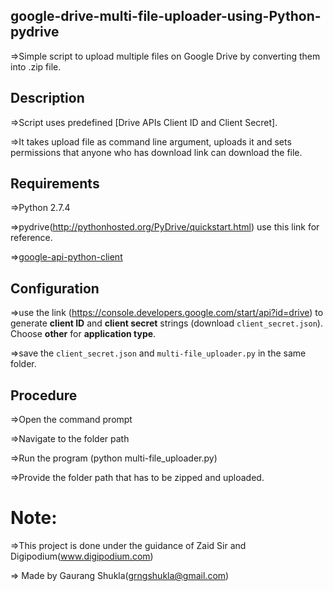 ## google-drive-multi-file-uploader-using-Python-pydrive
=>Simple script to upload multiple files on Google Drive by converting them into .zip file.

## Description
=>Script uses predefined [Drive APIs Client ID and Client Secret].

=>It takes upload file as command line argument, uploads it and sets permissions that anyone who has download link can download the file.

## Requirements
=>Python 2.7.4

=>pydrive(http://pythonhosted.org/PyDrive/quickstart.html) use this link for reference.

=>[google-api-python-client](http://code.google.com/p/google-api-python-client/)

## Configuration
=>use the link (https://console.developers.google.com/start/api?id=drive) to generate **client ID** and **client secret** strings (download `client_secret.json`). Choose **other** for **application type**.

=>save the `client_secret.json` and `multi-file_uploader.py` in the same folder.

## Procedure
=>Open the command prompt

=>Navigate to the folder path

=>Run the program (python multi-file_uploader.py)

=>Provide the folder path that has to be zipped and uploaded.

# Note:
=>This project is done under the guidance of Zaid Sir and Digipodium(www.digipodium.com)

=> Made by Gaurang Shukla(grngshukla@gmail.com)
